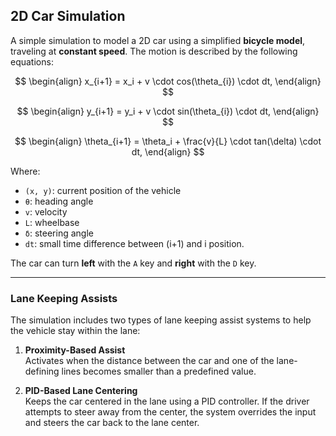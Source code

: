 ## 2D Car Simulation

A simple simulation to model a 2D car using a simplified **bicycle model**, traveling at **constant speed**. The motion is described by the following equations:

$$
\begin{align}
x_{i+1} = x_i + v \cdot cos(\theta_{i}) \cdot dt,
\end{align}
$$

$$
\begin{align}
y_{i+1} = y_i + v \cdot sin(\theta_{i}) \cdot dt,
\end{align}
$$

$$
\begin{align}
\theta_{i+1} = \theta_i + \frac{v}{L} \cdot tan(\delta) \cdot dt,
\end{align}
$$

Where:

- `(x, y)`: current position of the vehicle  
- `θ`: heading angle  
- `v`: velocity  
- `L`: wheelbase  
- `δ`: steering angle
- `dt`: small time difference between (i+1) and i position.

The car can turn **left** with the `A` key and **right** with the `D` key.

---

### Lane Keeping Assists

The simulation includes two types of lane keeping assist systems to help the vehicle stay within the lane:

1. **Proximity-Based Assist**  
   Activates when the distance between the car and one of the lane-defining lines becomes smaller than a predefined value.

2. **PID-Based Lane Centering**  
   Keeps the car centered in the lane using a PID controller. If the driver attempts to steer away from the center, the system overrides the input and steers the car back to the lane center.

